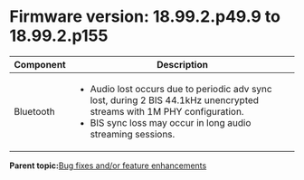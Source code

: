 # Firmware version: 18.99.2.p49.9 to 18.99.2.p155

|Component|Description|
|-----------|-------------|
|Bluetooth|<ul><li>Audio lost occurs due to periodic adv sync lost, during 2 BIS 44.1kHz unencrypted streams with 1M PHY configuration.</li><li>BIS sync loss may occur in long audio streaming sessions.</li></ul>|

**Parent topic:**[Bug fixes and/or feature enhancements](../topics/bug_fixes_andor_feature_enhancements_02.md)


